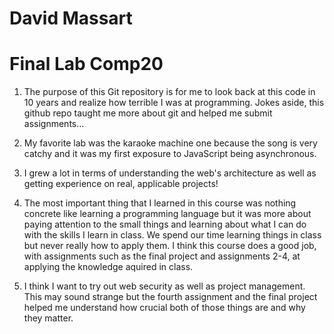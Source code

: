 # David Massart
# Final Lab Comp20

1. The purpose of this Git repository is for me to look back at 
	this code in 10 years and realize how terrible I was at 
	programming. Jokes aside, this github repo taught me 
	more about git and helped me submit assignments...

2. My favorite lab was the karaoke machine one because the song 
	is very catchy and it was my first exposure to JavaScript 
	being asynchronous.

3. I grew a lot in terms of understanding the web's architecture as 
	well as getting experience on real, applicable projects!

4. The most important thing that I learned in this course was nothing 
	concrete like learning a programming language but it was more 
	about paying attention to the small things and learning about 
	what I can do with the skills I learn in class. We spend our 
	time learning things in class but never really how to apply them.
	I think this course does a good job, with assignments such as the 
	final project and assignments 2-4, at applying the knowledge aquired 
	in class.

5. I think I want to try out web security as well as project management.
	This may sound strange but the fourth assignment and the final 
	project helped me understand how crucial both of those things are 
	and why they matter. 
